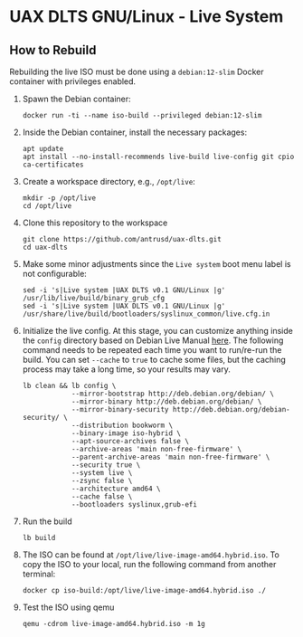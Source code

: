 # UAX DLTS GNU/Linux - Live System

## How to Rebuild

Rebuilding the live ISO must be done using a `debian:12-slim` Docker container with privileges enabled.

1. Spawn the Debian container:

    ```
    docker run -ti --name iso-build --privileged debian:12-slim
    ```

2. Inside the Debian container, install the necessary packages:

    ```
    apt update
    apt install --no-install-recommends live-build live-config git cpio ca-certificates
    ```

3. Create a workspace directory, e.g., `/opt/live`:

    ```
    mkdir -p /opt/live
    cd /opt/live
    ```

4. Clone this repository to the workspace

    ```
    git clone https://github.com/antrusd/uax-dlts.git
    cd uax-dlts
    ```

5. Make some minor adjustments since the `Live system` boot menu label is not configurable:

    ```
    sed -i 's|Live system |UAX DLTS v0.1 GNU/Linux |g' /usr/lib/live/build/binary_grub_cfg
    sed -i 's|Live system |UAX DLTS v0.1 GNU/Linux |g' /usr/share/live/build/bootloaders/syslinux_common/live.cfg.in
    ```

6. Initialize the live config. At this stage, you can customize anything inside the `config` directory based on Debian Live Manual [here](https://live-team.pages.debian.net/live-manual/html/live-manual/customization-overview.en.html). The following command needs to be repeated each time you want to run/re-run the build. You can set `--cache` to `true` to cache some files, but the caching process may take a long time, so your results may vary.

    ```
    lb clean && lb config \
                --mirror-bootstrap http://deb.debian.org/debian/ \
                --mirror-binary http://deb.debian.org/debian/ \
                --mirror-binary-security http://deb.debian.org/debian-security/ \
                --distribution bookworm \
                --binary-image iso-hybrid \
                --apt-source-archives false \
                --archive-areas 'main non-free-firmware' \
                --parent-archive-areas 'main non-free-firmware' \
                --security true \
                --system live \
                --zsync false \
                --architecture amd64 \
                --cache false \
                --bootloaders syslinux,grub-efi
    ```

7. Run the build

    ```
    lb build
    ```

8. The ISO can be found at `/opt/live/live-image-amd64.hybrid.iso`. To copy the ISO to your local, run the following command from another terminal:

    ```
    docker cp iso-build:/opt/live/live-image-amd64.hybrid.iso ./
    ```

9. Test the ISO using qemu

    ```
    qemu -cdrom live-image-amd64.hybrid.iso -m 1g
    ```

